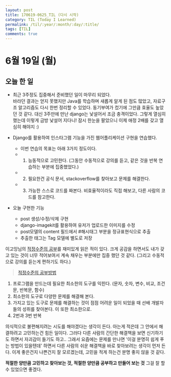 ```yaml
---
layout: post
title: 170619-0625_TIL (다시 시작)
category: TIL (Today I Learned)
permalink: /til/:year/:month/:day/:title/
tags: [TIL]
comments: true
---
```


# 6월 19일 (월)
## 오늘 한 일
- 최근 3주정도 집중해서 준비했던 일이 마무리 되었다.    
  바라던 결과는 얻지 못했지만 Java를 학습하며 새롭게 알게 된 점도 많았고, 자료구조 알고리즘도 다시 한번 정리할 수 있었다.
  동기부여가 컸기에 그만큼 효율도 높았던 것 같다.
  대신 3주만에 만난 django는 낯설어서 조금 충격이었다. 그렇게 열심히 했는데 이렇게 금방 낯설어 지다니!
  잠시 한눈을 팔았으니 이제 애정 2배를 갖고 열심히 해야지 :)

- Django를 활용하여 인스타그램 기능을 가진 웹어플리케이션 구현을 연습했다.
  - 이번 연습의 목표는 아래 3가지 정도이다.
  - 1) 능동적으로 고민한다. (그동안 수동적으로 강의를 듣고, 같은 것을 반복 연습하는 부분에 집중했었다.)
  - 2) 필요한건 공식 문서, stackoverflow를 찾아보고 문제를 해결한다.
  - 3) 가능한 스스로 코드를 짜본다. 비효율적이라도 직접 해보고, 다른 사람의 코드를 참고한다.

- 오늘 구현한 기능
  - post 생성/수정/삭제 구현
  - django-imagekit를 활용하여 유저가 업로드한 이미지를 수정
  - post모델의 content 필드에서 #해시태그 부분을 정규표현식으로 추출
  - 추출한 태그는 Tag 모델에 별도로 저장

이고잉님의 [적정수준의 공부](https://opentutorials.org/course/1189/10015)를 재미있게 읽은 적이 있다. 크게 공감을 하면서도 내가 갖고 있는 것이 너무 적어보여서 계속 채우는 부분에만 집중 했던 것 같다. (그리고 수동적으로 강의를 듣는게 편하기도 하다.)

> [적정수준의 공부방법](https://opentutorials.org/course/1189/10015)
1. 프로그램을 만드는데 필요한 최소한의 도구를 익힌다. (문자, 숫자, 변수, 비교, 조건문, 반복문, 함수)
2. 최소한의 도구로 다양한 문제를 해결해 본다.
3. 가지고 있는 도구로 문제를 해결하는 것이 점점 어려운 일이 되었을 때 선배 개발자들의 성취를 찾아본다. 이 또한 최소한으로.
4. 2번과 3번 반복

의식적으로 불편해지려는 시도를 해야겠다는 생각이 든다. 아는게 적은데 그 안에서 해결하려고 고민하는건 힘든 일이다. 그러다 다른 사람의 간단한 해결책을 보면 신기하기도 하면서 자괴감이 들기도 하고.. 그래서 요즘에는 문제를 만나면 '이걸 분명히 쉽게 푸는 방법이 있을텐데' 하면서 다른 사람의 쉬운 해결책을 바로 찾아보려는 생각이 먼저 든다. 이게 좋은건지 나쁜건지 잘 모르겠는데, 고민을 적게 하는건 분명 좋지 않을 것 같다.

__적절한 양만큼 고민하고 찾아보는 것, 적절한 양만큼 공부하고 만들어 보는 것__ 그걸 잘 할 수 있었으면 좋겠다.
